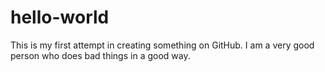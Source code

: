# hello-world
This is my first attempt in creating something on GitHub.
I am a very good person who does bad things in a good way.
